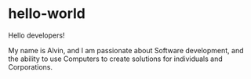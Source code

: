 # hello-world

Hello developers!

My name is Alvin, and I am passionate about
Software development, and the ability to use
Computers to create solutions for individuals and
Corporations.
